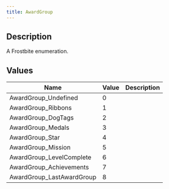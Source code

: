 ```yaml
---
title: AwardGroup
---
```

## Description

A Frostbite enumeration.

## Values

| Name                       | Value | Description |
| -------------------------- | ----- | ----------- |
| AwardGroup\_Undefined      | 0     |             |
| AwardGroup\_Ribbons        | 1     |             |
| AwardGroup\_DogTags        | 2     |             |
| AwardGroup\_Medals         | 3     |             |
| AwardGroup\_Star           | 4     |             |
| AwardGroup\_Mission        | 5     |             |
| AwardGroup\_LevelComplete  | 6     |             |
| AwardGroup\_Achievements   | 7     |             |
| AwardGroup\_LastAwardGroup | 8     |             |
